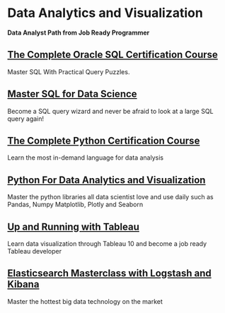 # Data Analytics and Visualization

**Data Analyst Path from Job Ready Programmer**

## [The Complete Oracle SQL Certification Course](https://www.jobreadyprogrammer.com/p/the-complete-oracle-sql-certification-course)
Master SQL With Practical Query Puzzles.


## [Master SQL for Data Science](https://www.jobreadyprogrammer.com/p/master-sql-for-data-science)
Become a SQL query wizard and never be afraid to look at a large SQL query again!


## [The Complete Python Certification Course](https://www.jobreadyprogrammer.com/p/the-complete-python-certification-course)
Learn the most in-demand language for data analysis


## [Python For Data Analytics and Visualization](https://www.jobreadyprogrammer.com/p/python-for-data-analytics-and-visualization)
Master the python libraries all data scientist love and use daily such as Pandas, Numpy Matplotlib, Plotly and Seaborn


## [Up and Running with Tableau](https://www.jobreadyprogrammer.com/p/up-and-running-with-tableau)
Learn data visualization through Tableau 10 and become a job ready Tableau developer


## [Elasticsearch Masterclass with Logstash and Kibana](https://www.jobreadyprogrammer.com/p/elasticsearch-masterclass)
Master the hottest big data technology on the market
